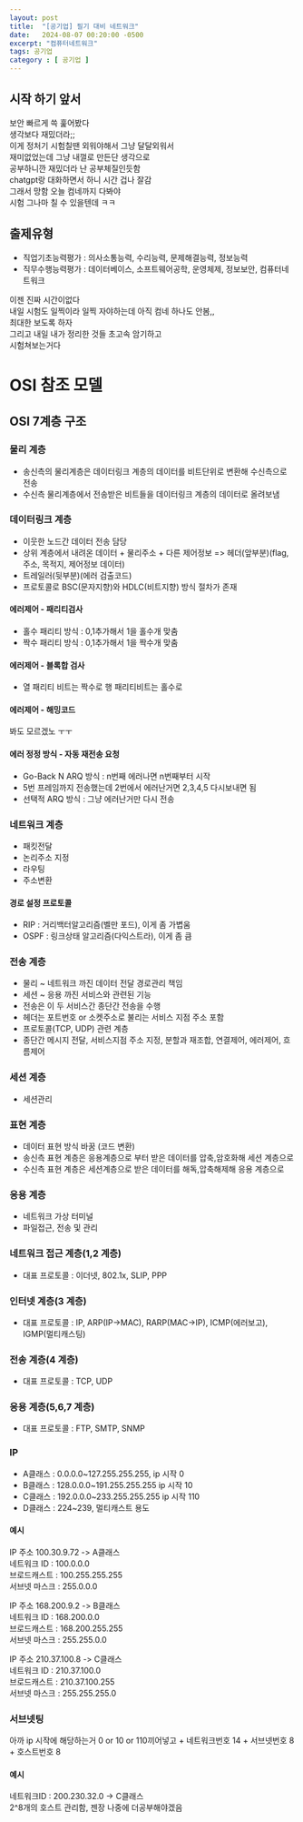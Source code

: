 ```yaml
---
layout: post
title:  "[공기업] 필기 대비 네트워크"
date:   2024-08-07 00:20:00 -0500
excerpt: "컴퓨터네트워크"
tags: 공기업
category : [ 공기업 ]
---
```


## 시작 하기 앞서

보안 빠르게 쓱 훑어봤다  
생각보다 재밌더라;;  
이게 정처기 시험칠땐 외워야해서 그냥 달달외워서  
재미없었는데 그냥 내껄로 만든단 생각으로  
공부하니깐 재밌더라 난 공부체질인듯함  
chatgpt랑 대화하면서 하니 시간 겁나 잘감  
그래서 망함 오늘 컴네까지 다봐야  
시험 그나마 칠 수 있을텐데 ㅋㅋ  


## 출제유형

+ 직업기초능력평가 : 의사소통능력, 수리능력, 문제해결능력, 정보능력
+ 직무수행능력평가 : 데이터베이스, 소프트웨어공학, 운영체제, 정보보안, 컴퓨터네트워크
 
이젠 진짜 시간이없다  
내일 시험도 일찍이라 일찍 자야하는데 아직 컴네 하나도 안봄,,  
최대한 보도록 하자  
그리고 내일 내가 정리한 것들 초고속 암기하고  
시험쳐보는거다  


# OSI 참조 모델

## OSI 7계층 구조

### 물리 계층

+ 송신측의 물리계층은 데이터링크 계층의 데이터를 비트단위로 변환해 수신측으로 전송
+ 수신측 물리계층에서 전송받은 비트들을 데이터링크 계층의 데이터로 올려보냄

### 데이터링크 계층

+ 이웃한 노드간 데이터 전송 담당
+ 상위 계층에서 내려온 데이터 + 물리주소 + 다른 제어정보   => 헤더(앞부분)(flag, 주소, 목적지, 제어정보 데이터)
+ 트레일러(뒷부분)(에러 검출코드)
+ 프로토콜로 BSC(문자지향)와 HDLC(비트지향) 방식 절차가 존재

#### 에러제어 - 패리티검사

+ 홀수 패리티 방식 : 0,1추가해서 1을 홀수개 맞춤
+ 짝수 패리티 방식 : 0,1추가해서 1을 짝수개 맞춤

#### 에러제어 - 블록합 검사

+ 열 패리티 비트는 짝수로 행 패리티비트는 홀수로

#### 에러제어 - 해밍코드

봐도 모르겠노 ㅜㅜ

#### 에러 정정 방식 - 자동 재전송 요청

+ Go-Back N ARQ 방식 : n번째 에러나면 n번째부터 시작  
+ 5번 프레임까지 전송했는데 2번에서 에러난거면 2,3,4,5 다시보내면 됨
+ 선택적 ARQ 방식 : 그냥 에러난거만 다시 전송

### 네트워크 계층

+ 패킷전달
+ 논리주소 지정
+ 라우팅
+ 주소변환

#### 경로 설정 프로토콜

+ RIP : 거리백터알고리즘(벨만 포드), 이게 좀 가볍움
+ OSPF : 링크상태 알고리즘(다익스트라), 이게 좀 큼

### 전송 계층

+ 물리 ~ 네트워크 까진 데이터 전달 경로관리 책임
+ 세션 ~ 응용 까진 서비스와 관련된 기능
+ 전송은 이 두 서비스간 종단간 전송을 수행
+ 헤더는 포트번호 or 소켓주소로 불리는 서비스 지점 주소 포함
+ 프로토콜(TCP, UDP) 관련 계층
+ 종단간 메시지 전달, 서비스지점 주소 지정, 분할과 재조합, 연결제어, 에러제어, 흐름제어

### 세션 계층

+ 세션관리

### 표현 계층

+ 데이터 표현 방식 바꿈 (코드 변환)
+ 송신측 표현 계층은 응용계층으로 부터 받은 데이터를 압축,암호화해 세션 계층으로
+ 수신측 표현 계층은 세션계층으로 받은 데이터를 해독,압축해제해 응용 계층으로

### 응용 계층

+ 네트워크 가상 터미널
+ 파일접근, 전송 및 관리


### 네트워크 접근 계층(1,2 계층)

+ 대표 프로토콜 : 이더넷, 802.1x, SLIP, PPP

### 인터넷 계층(3 계층)

+ 대표 프로토콜 : IP, ARP(IP->MAC), RARP(MAC->IP), ICMP(에러보고), IGMP(멀티캐스팅)

### 전송 계층(4 계층)

+ 대표 프로토콜 : TCP, UDP

### 응용 계층(5,6,7 계층)

+ 대표 프로토콜 : FTP, SMTP, SNMP

### IP

+ A클래스 : 0.0.0.0~127.255.255.255, ip 시작 0
+ B클래스 : 128.0.0.0~191.255.255.255 ip 시작 10
+ C클래스 : 192.0.0.0~233.255.255.255 ip 시작 110
+ D클래스 : 224~239, 멀티캐스트 용도

#### 예시

IP 주소 100.30.9.72 -> A클래스  
네트워크 ID : 100.0.0.0  
브로드캐스트 : 100.255.255.255  
서브넷 마스크 : 255.0.0.0  

IP 주소 168.200.9.2 -> B클래스  
네트워크 ID : 168.200.0.0  
브로드캐스트 : 168.200.255.255  
서브넷 마스크 : 255.255.0.0   

IP 주소 210.37.100.8 -> C클래스  
네트워크 ID : 210.37.100.0  
브로드캐스트 : 210.37.100.255  
서브넷 마스크 : 255.255.255.0 

### 서브넷팅

아까 ip 시작에 해당하는거 0 or 10 or 110끼어넣고 + 네트워크번호 14 + 서브넷번호 8 + 호스트번호 8  

#### 예시  
네트워크ID : 200.230.32.0 -> C클래스  
2^8개의 호스트 관리함, 젠장 나중에 더공부해야겠음

